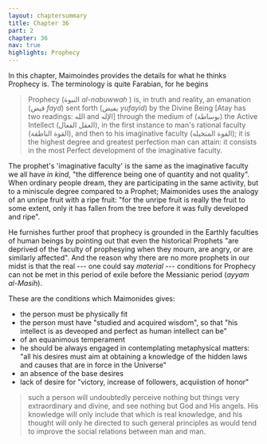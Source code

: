 ```yaml
---
layout: chaptersummary
title: Chapter 36
part: 2
chapter: 36
nav: true
highlights: Prophecy
---
```


In this chapter, Maimoindes provides the details for what he thinks Prophecy is. The terminology is quite Farabian, for he begins
> Prophecy (النبوة _al-nabuwwah_ ) is, in truth and reality, an emanation (فيض _fayd_) sent forth (يفيض _yufayid_) by the Divine Being [Atay has two readings: الله and الإله] through the medium of (بوساطة) the Active Intellect (العقل الفعال), in the first instance to man's rational faculty (القوة الناطقة), and then to his imaginative faculty (القوة المتخيله); it is the highest degree and greatest perfection man can attain: it consists in the most Perfect development of the imaginative faculty.

The prophet's 'imaginative faculty' is the same as the imaginative faculty we all have _in kind_, "the difference being one of quantity and not quality". When ordinary people dream, they are participating in the same activity, but to a miniscule degree compared to a Prophet; Maimonides uses the analogy of an unripe fruit with a ripe fruit: "for the unripe fruit is really the fruit to some extent, only it has fallen from the tree before it was fully developed and ripe".

He furnishes further proof that prophecy is grounded in the Earthly faculties of human beings by pointing out that even the historical Prophets "are deprived of the faculty of prophesying when they mourn, are angry, or are similarly affected". And the reason why there are no more prophets in our midst is that the real --- one could say _material_ --- conditions for Prophecy can not be met in this period of exile before the Messianic period (_ayyam al-Masih_).

These are the conditions which Maimonides gives:
- the person must be physically fit
- the person must have "studied and acquired wisdom", so that "his intellect is as deveoped and perfect as human intellect can be"
- of an equanimous temperament
- he should be always engaged in contemplating metaphysical matters: "all his desires must aim at obtaining a knowledge of the hidden laws and causes that are in force in the Universe"
- an absence of the base desires
- lack of desire for "victory, increase of followers, acquiistion of honor"

> such a person will undoubtedly perceive nothing but things very extraordinary and divine, and see nothing but God and His angels. His knowledge will only include that which is real knowledge, and his thought will only he directed to such general principles as would tend to improve the social relations between man and man.

